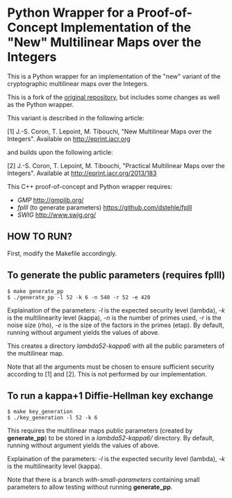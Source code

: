 # Python Wrapper for a Proof-of-Concept Implementation of the "New" Multilinear Maps over the Integers

This is a Python wrapper for an implementation of the "new" variant of the cryptographic multilinear maps over the Integers.

This is a fork of the [original repository](https://github.com/tlepoint/new-multilinear-maps), but includes some changes as well as the Python wrapper.

This variant is described in the following article:

[1] J.-S. Coron, T. Lepoint, M. Tibouchi, "New Multilinear Maps over the Integers". Available on http://eprint.iacr.org

and builds upon the following article:

[2] J.-S. Coron, T. Lepoint, M. Tibouchi, "Practical Multilinear Maps over the Integers". Available at http://eprint.iacr.org/2013/183

This C++ proof-of-concept and Python wrapper requires:
- *GMP* http://gmplib.org/
- *fplll* (to generate parameters) https://github.com/dstehle/fplll
- *SWIG* http://www.swig.org/

HOW TO RUN?
-----------

First, modify the Makefile accordingly.

To generate the public parameters (requires fplll)
--------------------------------------------------

```
$ make generate_pp
$ ./generate_pp -l 52 -k 6 -n 540 -r 52 -e 420
``` 

Explaination of the parameters: *-l* is the expected security level (lambda), *-k* is the multilinearity level (kappa), *-n* is the number of primes used, *-r* is the noise size (rho), *-e* is the size of the factors in the primes (etap). By default, running without argument yields the values of above.

This creates a directory *lambda52-kappa6* with all the public parameters of the multilinear map.

Note that all the arguments must be chosen to ensure sufficient security according to [1] and [2]. This is not performed by our implementation.

To run a kappa+1 Diffie-Hellman key exchange
--------------------------------------------

```
$ make key_generation
$ ./key_generation -l 52 -k 6
``` 

This requires the multilinear maps public parameters (created by __generate_pp__) to be stored in a *lambda52-kappa6/* directory. By default, running without argument yields the values of above.

Explaination of the parameters: *-l* is the expected security level (lambda), *-k* is the multilinearity level (kappa).

Note that there is a branch *with-small-parameters* containing small parameters to allow testing without running __generate_pp__.
